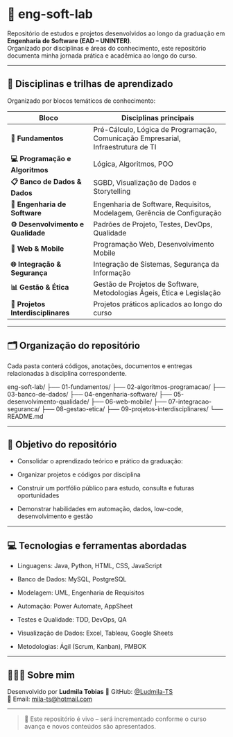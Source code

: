 # 🧪 eng-soft-lab 

Repositório de estudos e projetos desenvolvidos ao longo da graduação em **Engenharia de Software (EAD – UNINTER)**.  
Organizado por disciplinas e áreas do conhecimento, este repositório documenta minha jornada prática e acadêmica ao longo do curso.

---

## 🧭 Disciplinas e trilhas de aprendizado

Organizado por blocos temáticos de conhecimento:

| Bloco                     | Disciplinas principais |
|--------------------------|-------------------------|
| **🔧 Fundamentos**         | Pré-Cálculo, Lógica de Programação, Comunicação Empresarial, Infraestrutura de TI |
| **💻 Programação e Algoritmos** | Lógica, Algoritmos, POO |
| **📋 Banco de Dados & Dados**    | SGBD, Visualização de Dados e Storytelling |
| **🧠 Engenharia de Software**    | Engenharia de Software, Requisitos, Modelagem, Gerência de Configuração |
| **⚙️ Desenvolvimento e Qualidade** | Padrões de Projeto, Testes, DevOps, Qualidade |
| **📱 Web & Mobile**        | Programação Web, Desenvolvimento Mobile |
| **🌐 Integração & Segurança**     | Integração de Sistemas, Segurança da Informação |
| **📊 Gestão & Ética**       | Gestão de Projetos de Software, Metodologias Ágeis, Ética e Legislação |
| **🚀 Projetos Interdisciplinares** | Projetos práticos aplicados ao longo do curso |

---

## 🗂 Organização do repositório

Cada pasta conterá códigos, anotações, documentos e entregas relacionadas à disciplina correspondente.


eng-soft-lab/
├── 01-fundamentos/
├── 02-algoritmos-programacao/
├── 03-banco-de-dados/
├── 04-engenharia-software/
├── 05-desenvolvimento-qualidade/
├── 06-web-mobile/
├── 07-integracao-seguranca/
├── 08-gestao-etica/
├── 09-projetos-interdisciplinares/
└── README.md


---

## 🎯 Objetivo do repositório

- Consolidar o aprendizado teórico e prático da graduação:

- Organizar projetos e códigos por disciplina

- Construir um portfólio público para estudo, consulta e futuras oportunidades

- Demonstrar habilidades em automação, dados, low-code, desenvolvimento e gestão

---


## 💻 Tecnologias e ferramentas abordadas

- Linguagens: Java, Python, HTML, CSS, JavaScript

- Banco de Dados: MySQL, PostgreSQL

- Modelagem: UML, Engenharia de Requisitos

- Automação: Power Automate, AppSheet

- Testes e Qualidade: TDD, DevOps, QA

- Visualização de Dados: Excel, Tableau, Google Sheets

- Metodologias: Ágil (Scrum, Kanban), PMBOK

---

## 👩🏻‍💻 Sobre mim

Desenvolvido por **Ludmila Tobias**
🔗 GitHub: [@Ludmila-TS](https://github.com/Ludmila-TS)  
📧 Email: mila-ts@hotmail.com

---

> 🚀 Este repositório é vivo – será incrementado conforme o curso avança e novos conteúdos são apresentados.
